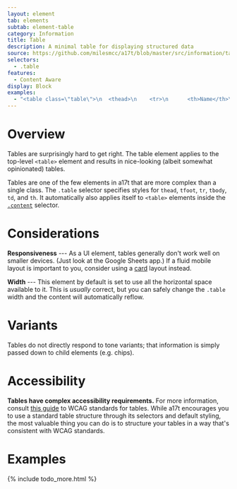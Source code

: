 ```yaml
---
layout: element
tab: elements
subtab: element-table
category: Information
title: Table
description: A minimal table for displaying structured data
source: https://github.com/milesmcc/a17t/blob/master/src/information/table.css
selectors:
  - .table
features:
  - Content Aware
display: Block
examples:
  - "<table class=\"table\">\n  <thead>\n    <tr>\n      <th>Name</th>\n      <th>Status</th>\n      <th>Price</th>\n    </tr>\n  </thead>\n  <tbody>\n    <tr>\n      <td>Landinator 9000 <span class=\"badge ~neutral\">New</span></td>\n      <td><span class=\"chip ~positive\">Completed</span></td>\n      <td>$300</td>\n    </tr>\n    <tr>\n      <td>Hammer</td>\n      <td><span class=\"chip ~urge\">Waiting</span></td>\n      <td>$20</td>\n    </tr>\n    <tr>\n      <td>Computer</td>\n      <td><span class=\"chip ~info\">Processing</span></td>\n      <td>$500</td>\n    </tr>\n  </tbody>\n</table>"
---
```


# Overview

Tables are surprisingly hard to get right. The table element applies to the top-level `<table>` element and results in nice-looking (albeit somewhat opinionated) tables.

Tables are one of the few elements in a17t that are more complex than a single class. The `.table` selector specifies styles for `thead`, `tfoot`, `tr`, `tbody`, `td`, and `th`. It automatically also applies itself to `<table>` elements inside the [`.content`](/typography/content) selector.

# Considerations

**Responsiveness** --- As a UI element, tables generally don't work well on smaller devices. (Just look at the Google Sheets app.) If a fluid mobile layout is important to you, consider using a [card](/layout/card) layout instead.

**Width** --- This element by default is set to use all the horizontal space available to it. This is _usually_ correct, but you can safely change the `.table` width and the content will automatically reflow.

# Variants

Tables do not directly respond to tone variants; that information is simply passed down to child elements (e.g. chips).

# Accessibility

**Tables have complex accessibility requirements.** For more information, consult [this guide](https://www.w3.org/WAI/tutorials/tables/) to WCAG standards for tables. While a17t encourages you to use a standard table structure through its selectors and default styling, the most valuable thing you can do is to structure your tables in a way that's consistent with WCAG standards.

# Examples

{% include todo_more.html %}
